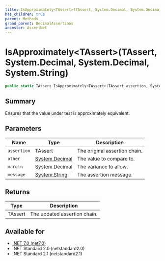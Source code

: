 ```yaml
---
title: IsApproximately<TAssert>(TAssert, System.Decimal, System.Decimal, System.String)
has_children: true
parent: Methods
grand_parent: DecimalAssertions
ancestor: AssertNet
---
```

# IsApproximately&lt;TAssert&gt;(TAssert, System.Decimal, System.Decimal, System.String)

```csharp
public static TAssert IsApproximately<TAssert>(TAssert assertion, System.Decimal other, System.Decimal margin, System.String message);
```

## Summary
Ensures that the value under test is approximately equivalent.

## Parameters
|Name|Type|Description|
|-|-|-|
|`assertion`|TAssert|The original assertion chain.|
|`other`|[System.Decimal](https://learn.microsoft.com/en-us/dotnet/api/system.decimal)|The value to compare to.|
|`margin`|[System.Decimal](https://learn.microsoft.com/en-us/dotnet/api/system.decimal)|The variance to allow.|
|`message`|[System.String](https://learn.microsoft.com/en-us/dotnet/api/system.string)|The assertion message.|

## Returns
|Type|Description|
|-|-|
|TAssert|The updated assertion chain.|

## Available for
- [.NET 7.0 (net7.0)](https://versionsof.net/core/7.0/)
- .NET Standard 2.0 (netstandard2.0)
- .NET Standard 2.1 (netstandard2.1)
